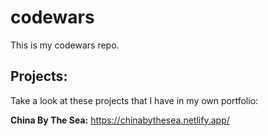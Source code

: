 # codewars
This is my codewars repo.

## Projects:
Take a look at these projects that I have in my own portfolio:

**China By The Sea:** https://chinabythesea.netlify.app/
